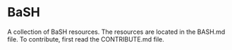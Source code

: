 # BaSH

A collection of BaSH resources.
The resources are located in the BASH.md file.
To contribute, first read the CONTRIBUTE.md file.
